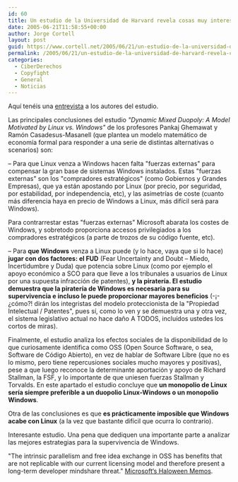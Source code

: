 ```yaml
---
id: 60
title: Un estudio de la Universidad de Harvard revela cosas muy interesantes sobre Linux vs. Windows
date: 2005-06-21T11:58:55+00:00
author: Jorge Cortell
layout: post
guid: https://www.cortell.net/2005/06/21/un-estudio-de-la-universidad-de-harvard-revela-cosas-muy-interesantes-sobre-linux-vs-windows/
permalink: /2005/06/21/un-estudio-de-la-universidad-de-harvard-revela-cosas-muy-interesantes-sobre-linux-vs-windows/
categories:
  - CiberDerechos
  - Copyfight
  - General
  - Noticias
---
```

Aquí­ tenéis una [entrevista](https://hbsworkingknowledge.hbs.edu/item.jhtml?id=4834&t=technology) a los autores del estudio.

Las principales conclusiones del estudio _"Dynamic Mixed Duopoly: A Model Motivated by Linux vs. Windows"_ de los profesores Pankaj Ghemawat y Ramón Casadesus-Masanell (que plantea un modelo matemático de economí­a formal para responder a una serie de distintas alternativas o scenarios) son:

– Para que Linux venza a Windows hacen falta "fuerzas externas" para compensar la gran base de sistemas Windows instalados. Estas "fuerzas externas" son los "compradores estratégicos" (como Gobiernos y Grandes Empresas), que ya están apostando por Linux (por precio, por seguridad, por estabilidad, por independencia, etc), y las asimetrí­as de coste (cuanto más diferencia haya en precio de Windows a Linux, más difí­cil será para Windows).

Para contrarrestar estas "fuerzas externas" Microsoft abarata los costes de Windows, y sobretodo proporciona accesos privilegiados a los compradores estratégicos (a parte de trozos de su código fuente, etc).

– Para **que Windows** venza a Linux puede (y lo hace, vaya que si lo hace) **jugar con dos factores: el FUD** (Fear Uncertainty and Doubt – Miedo, Incertidumbre y Duda) que potencia sobre Linux (como por ejemplo el apoyo económico a SCO para que lleve a los tribunales a usuarios de Linux por una supuesta infracción de patentes), **y la piraterí­a. El estudio demuestra que la piraterí­a de Windows es necesaria para su supervivencia e incluso le puede proporcionar mayores beneficios** (-¡-¿cómo?! dirán los integristas del modelo proteccionista de la "Propiedad Intelectual / Patentes", pues sí­, como lo ven y se demuestra una y otra vez, el sistema legislativo actual no hace daño A TODOS, incluí­dos ustedes los cortos de miras).

Finalmente, el estudio analiza los efectos sociales de la disponibilidad de lo que curiosamente identifica como OSS (Open Source Software, o sea, Software de Código Abierto), en vez de hablar de Software Libre (que no es lo mismo, pero tiene repercusiones sociales mucho mayores y positivas), pese a que luego reconoce la determinante aportación y apoyo de Richard Stallman, la FSF, y lo importante de que uniesen fuerzas Stallman y Torvalds. En este apartado el estudio concluye que **un monopolio de Linux serí­a siempre preferible a un duopolio Linux-Windows o un monopolio Windows**.

Otra de las conclusiones es que **es prácticamente imposible que Windows acabe con Linux** (a la vez que bastante difí­cil que ocurra lo contrario).

Interesante estudio. Una pena que dediquen una importante parte a analizar las mejores estrategias para la supervivencia de Windows.

"The intrinsic parallelism and free idea exchange in OSS has benefits that are not replicable with our current licensing model and therefore present a long-term developer mindshare threat." [Microsoft‘s Haloween Memos](https://www.opensource.org/halloween/).
